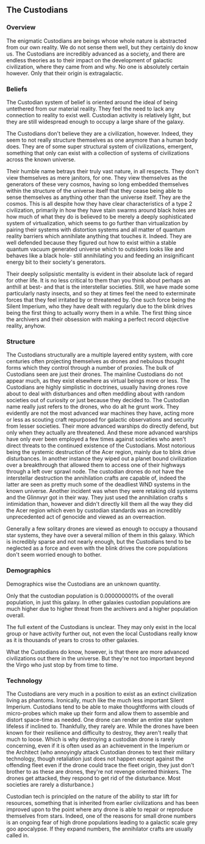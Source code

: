 <h2>The Custodians</h2>

### Overview

The enigmatic Custodians are beings whose whole nature is abstracted from our own reality.  We do not sense them well,  but they certainly do know us.  The Custodians are incredibly advanced as a society, and there are endless theories as to their impact on the development of galactic civilization, where they came from and why.  No one is absolutely certain however.  Only that their origin is extragalactic.

### Beliefs

The Custodian system of belief is oriented around the ideal of being untethered from our material reality.  They feel the need to lack any connection to reality to exist well.  Custodian activity  is relatively light, but they are still widespread enough to occupy a large share of the galaxy.

The Custodians don't believe they are a civilization, however.  Indeed, they seem to not really structure themselves as one anymore than a human body does.  They are of some super structural system of civilizations, emergent, something that only can exist with a collection of systems of civilizations across the known universe.

Their humble name betrays their truly vast nature, in all respects.  They don't view themselves as mere janitors, for one.  They view themselves as the generators of these very cosmos, having so long embedded themselves within the structure of the universe itself that they cease being able to sense themselves as anything other than the universe itself.  They are the cosmos.   This is all despite how they have clear characteristics of a type 2 civilization, primarily in how they have stain swarms around black holes are how much of what they do is believed to be merely a deeply sophisticated system of virtualization, which seems to go further than virtualization by pairing their systems with distortion systems and all matter of quantum reality barriers which annihilate anything that touches it.  Indeed. They are well defended because they figured out how to exist within a stable quantum vacuum generated universe which to outsiders looks like and behaves like a black hole- still annihilating you and feeding an insignificant energy bit to their society's generators.  

Their deeply solipsistic mentality is evident in their absolute lack of regard for other life.  It is no less critical to them than you think about perhaps an anthill at best- and that is the interstellar societies.  Still, we have made some particularly nasty insects, and so they at times feel the need to exterminate forces that they feel irritated by or threatened by.  One such force being the Silent Imperium, who they have dealt with regularly due to the blink drives being the first thing to actually worry them in a while.  The first thing since the archivers and their obsession with making a perfect record objective reality, anyhow.  


### Structure

The Custodians structurally are a multiple layered entity system, with core centuries often projecting themselves as drones and nebulous thought forms which they control through a number of proxies.  The bulk of Custodians seen are just their drones.  The mainline Custodians do not appear much, as they exist elsewhere as virtual beings more or less.   The Custodians are highly simplistic in doctrines, usually having drones rove about to deal with disturbances and often meddling about with random societies out of curiosity or just because they decided to.  The Custodian name really just refers to the drones, who do alt he grunt work.  They evidently are not the most advanced war machines they have, acting more or less as scouting craft repurposed for galactic observations and security from lesser societies.  Their more advanced warships do directly defend, but only when they actually are threatened.  And these more advanced warships have only ever been employed a few times against societies who aren't direct threats to the continued existence of the Custodians.  Most notorious being the systemic destruction of the Acer region, mainly due to blink drive disturbances.  In another instance they wiped out a planet bound civilization over a breakthrough that allowed them to access one of their highways through a left over sprawl node.  The custodian drones do not have the interstellar destruction the annihilation crafts are capable of, indeed the latter are seen as pretty much some of the deadliest WND systems in the known universe.  Another incident was when they were retaking old systems and the Glinnvyr got in their way.  They just used the annihilation crafts s intimidation than, however and didn't directly kill them all the way they did the Acer region which even by custodian standards was an incredibly unprecedented act of genocide and viewed as an overreaction.

Generally a few solitary drones are viewed as enough to occupy a thousand star systems, they have over a several million of them in this galaxy.  Which is incredibly sparse and not nearly enough, but the Custodians tend to be neglected as a force and even with the blink drives the core populations don't seem worried enough to bother.  

### Demographics

Demographics wise the Custodians are an unknown quantity.

Only that the custodian population is 0.000000001% of the overall population, in just this galaxy.  In other galaxies custodian populations are much higher due to higher threat from the archivers and a higher population overall.

The full extent of the Custodians is unclear.  They may only exist in the local group or have activity further out, not even the local Custodians really know as it is thousands of years to cross to other galaxies.  

What the Custodians do know, however, is that there are more advanced civilizations out there in the universe.  But they're not too important beyond the Virgo who just stop by from time to time.

### Technology

The Custodians are very much in a position to exist as an extinct civilization living as phantoms.  Ironically, much like the much less important Silent Imperium.   Custodians tend to be able to make thoughtforms with clouds of micro-probes which make up their form and allow them to assemble and distort space-time as needed.  One drone can render an entire star system lifeless if inclined to.  Thankfully, they rarely are.  While the drones have been known for their resilience and difficulty to destroy, they aren't really that much to loose.  Which is why destroying a custodian drone is rarely concerning, even if it is often used as an achievement in the Imperium or the Architect (who annoyingly attack Custodian drones to test their military technology, though retaliation just does not happen except against the offending fleet even if the drone could trace the fleet origin, they just don't brother to as these are drones, they're not revenge oriented thinkers.  The drones get attacked, they respond to get rid of the disturbance.  Most societies are rarely a disturbance.)

Custodian tech is principled on the nature of the ability to star lift for resources, something that is inherited from earlier civilizations and has been improved upon to the point where any drone is able to repair or reproduce themselves from stars.  Indeed, one of the reasons for small drone numbers is an ongoing fear of high drone populations leading to a galactic scale grey goo apocalypse.  If they expand numbers, the annihilator crafts are usually called in.
